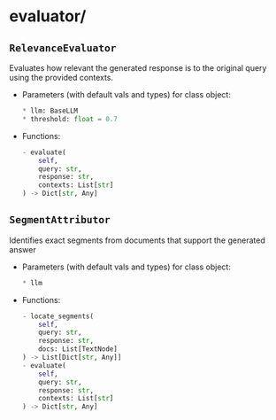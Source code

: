 # evaluator/

## `RelevanceEvaluator` 

Evaluates how relevant the generated response is to the original query using the provided contexts.

- Parameters (with default vals and types) for class object:
    ```py
    * llm: BaseLLM
    * threshold: float = 0.7
    ```

- Functions:
    ```py
    - evaluate(
        self,
        query: str,
        response: str,
        contexts: List[str]
    ) -> Dict[str, Any]
    ```

## `SegmentAttributor` 

Identifies exact segments from documents that support the generated answer

- Parameters (with default vals and types) for class object:
    ```py
    * llm
    ```

- Functions:
    ```py
    - locate_segments(
        self,
        query: str,
        response: str,
        docs: List[TextNode]
    ) -> List[Dict[str, Any]]
    - evaluate(
        self,
        query: str,
        response: str,
        contexts: List[str]
    ) -> Dict[str, Any]
    ```
